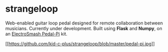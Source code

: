 # strangeloop

Web-enabled guitar loop pedal designed for remote collaboration between musicians.
Currently under development.
Built using **Flask** and **Numpy**, on an [ElectroSmash Pedal-Pi](https://www.electrosmash.com/pedal-pi) kit.

[[https://github.com/kid-c-plus/strangeloop/blob/master/pedal-pi.jpg]]
